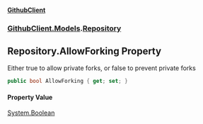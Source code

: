 #### [GithubClient](index 'index')
### [GithubClient.Models](GithubClient.Models 'GithubClient.Models').[Repository](GithubClient.Models.Repository 'GithubClient.Models.Repository')

## Repository.AllowForking Property

Either true to allow private forks, or false to prevent private forks

```csharp
public bool AllowForking { get; set; }
```

#### Property Value
[System.Boolean](https://docs.microsoft.com/en-us/dotnet/api/System.Boolean 'System.Boolean')